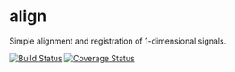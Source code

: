 # align
Simple alignment and registration of 1-dimensional signals.

[![Build Status](https://travis-ci.org/rprechelt/align.svg?branch=master)](https://travis-ci.org/rprechelt/align)
[![Coverage Status](https://coveralls.io/repos/github/rprechelt/align/badge.svg?branch=master)](https://coveralls.io/github/rprechelt/align?branch=master)



